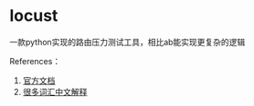 # locust

一款python实现的路由压力测试工具，相比ab能实现更复杂的逻辑


References：<br/>

1. [官方文档](https://docs.locust.io/en/stable/what-is-locust.html)
2. [很多词汇中文解释](http://blog.sina.com.cn/s/blog_a7ace3d80102w9r0.html)